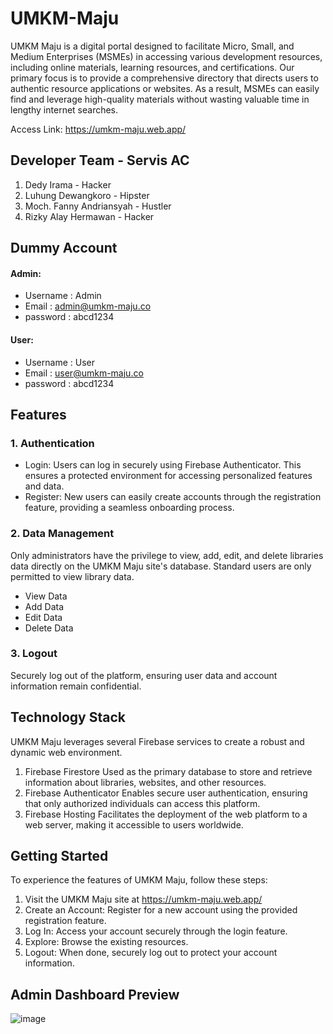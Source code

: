 ﻿# UMKM-Maju

UMKM Maju  is a digital portal designed to facilitate Micro, Small, and Medium Enterprises (MSMEs) in accessing various development resources, including online materials, learning resources, and certifications. Our primary focus is to provide a comprehensive directory that directs users to authentic resource applications or websites. As a result, MSMEs can easily find and leverage high-quality materials without wasting valuable time in lengthy internet searches.

Access Link: https://umkm-maju.web.app/

## Developer Team - Servis AC
1. Dedy Irama - Hacker
2. Luhung Dewangkoro - Hipster
3. Moch. Fanny Andriansyah - Hustler
4. Rizky Alay Hermawan - Hacker

## Dummy Account
#### Admin:
- Username  : Admin
- Email     : admin@umkm-maju.co
- password  : abcd1234
#### User:
- Username  : User
- Email     : user@umkm-maju.co
- password  : abcd1234

## Features
### 1. Authentication
- Login: Users can log in securely using Firebase Authenticator. This ensures a protected environment for accessing personalized features and data.
- Register: New users can easily create accounts through the registration feature, providing a seamless onboarding process.
### 2. Data Management
Only administrators have the privilege to view, add, edit, and delete libraries data directly on the UMKM Maju site's database. Standard users are only permitted to view library data.
- View Data
- Add Data
- Edit Data
- Delete Data
### 3. Logout
Securely log out of the platform, ensuring user data and account information remain confidential.

## Technology Stack
UMKM Maju leverages several Firebase services to create a robust and dynamic web environment.
1. Firebase Firestore
Used as the primary database to store and retrieve information about libraries, websites, and other resources.
2. Firebase Authenticator
Enables secure user authentication, ensuring that only authorized individuals can access this platform.
3. Firebase Hosting
Facilitates the deployment of the web platform to a web server, making it accessible to users worldwide.

## Getting Started
To experience the features of UMKM Maju, follow these steps:
1. Visit the UMKM Maju site at https://umkm-maju.web.app/
2. Create an Account: Register for a new account using the provided registration feature.
3. Log In: Access your account securely through the login feature.
4. Explore: Browse the existing resources.
5. Logout: When done, securely log out to protect your account information.

## Admin Dashboard Preview
![image](https://github.com/Dedyirama-id/UMKM-Maju/assets/153349665/14d8cb7d-75fd-48e2-8f63-1d26185afc9d)
